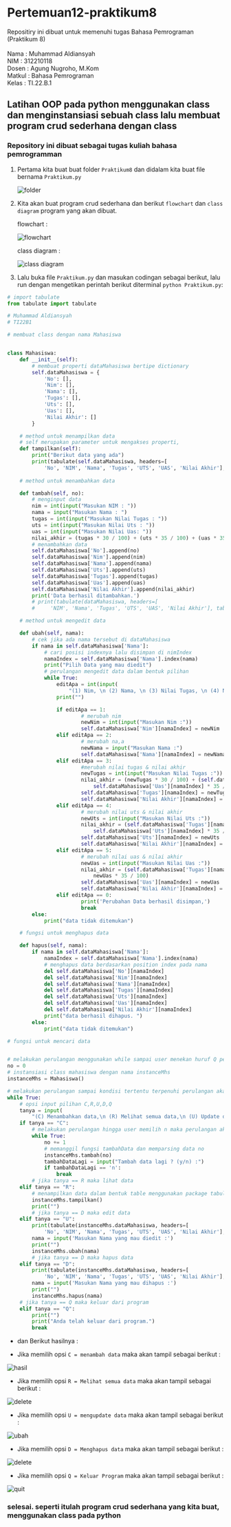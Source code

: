 # Pertemuan12-praktikum8

Repositiry ini dibuat untuk memenuhi tugas Bahasa Pemrograman (Praktikum 8)<br><br>
Nama : Muhammad Aldiansyah <br>
NIM : 312210118<br>
Dosen : Agung Nugroho, M.Kom<br>
Matkul : Bahasa Pemrograman<br>
Kelas : TI.22.B.1<br>

## Latihan  OOP pada python menggunakan class dan menginstansiasi sebuah class lalu  membuat program crud sederhana dengan class

### Repository ini dibuat sebagai tugas kuliah bahasa pemrogramman

1. Pertama kita buat buat folder `Praktikum8` dan didalam kita buat file bernama `Praktikum.py`

      ![folder](img/folder.png)


2. Kita akan buat program crud sederhana dan berikut `flowchart` dan `class diagram` program yang akan dibuat.

      flowchart :

      ![flowchart](img/flowchart.png)

      class diagram :

      ![class diagram](img/class-diagram.png)


3. Lalu buka file `Praktikum.py` dan masukan codingan sebagai berikut, lalu run dengan mengetikan perintah berikut diterminal `python Praktikum.py`:

```python
# import tabulate
from tabulate import tabulate

# Muhammad Aldiansyah
# TI22B1

# membuat class dengan nama Mahasiswa


class Mahasiswa:
    def __init__(self):
        # membuat properti dataMahasiswa bertipe dictionary
        self.dataMahasiswa = {
            'No': [],
            'Nim': [],
            'Nama': [],
            'Tugas': [],
            'Uts': [],
            'Uas': [],
            'Nilai Akhir': []
        }

    # method untuk menampilkan data
    # self merupakan parameter untuk mengakses properti,
    def tampilkan(self):
        print("Berikut data yang ada")
        print(tabulate(self.dataMahasiswa, headers=[
            'No', 'NIM', 'Nama', 'Tugas', 'UTS', 'UAS', 'Nilai Akhir'], tablefmt="fancy_grid"))
    
    # method untuk menambahkan data

    def tambah(self, no):
        # menginput data
        nim = int(input("Masukan NIM : "))
        nama = input("Masukan Nama : ")
        tugas = int(input("Masukan Nilai Tugas : "))
        uts = int(input("Masukan Nilai Uts : "))
        uas = int(input("Masukan Nilai Uas: "))
        nilai_akhir = (tugas * 30 / 100) + (uts * 35 / 100) + (uas * 35 / 100)
        # menambahkan data
        self.dataMahasiswa['No'].append(no)
        self.dataMahasiswa['Nim'].append(nim)
        self.dataMahasiswa['Nama'].append(nama)
        self.dataMahasiswa['Uts'].append(uts)
        self.dataMahasiswa['Tugas'].append(tugas)
        self.dataMahasiswa['Uas'].append(uas)
        self.dataMahasiswa['Nilai Akhir'].append(nilai_akhir)
        print('Data berhasil ditambahkan.')
        # print(tabulate(dataMahasiswa, headers=[
        #     'NIM', 'Nama', 'Tugas', 'UTS', 'UAS', 'Nilai Akhir'], tablefmt="fancy_grid"))

    # method untuk mengedit data

    def ubah(self, nama):
        # cek jika ada nama tersebut di dataMahasiswa
        if nama in self.dataMahasiswa['Nama']:
            # cari posisi indexnya lalu disimpan di nimIndex
            namaIndex = self.dataMahasiswa['Nama'].index(nama)
            print("Pilih Data yang mau diedit")
            # perulangan mengedit data dalam bentuk pilihan
            while True:
                editApa = int(input(
                    "(1) Nim, \n (2) Nama, \n (3) Nilai Tugas, \n (4) Nilai Uts, \n (5) Nilai Uas, \n (0) Save Perubahan & exit \n : "))
                print("")

                if editApa == 1:
                        # merubah nim
                        newNim = int(input("Masukan Nim :"))
                        self.dataMahasiswa['Nim'][namaIndex] = newNim
                elif editApa == 2:
                        # merubah na,a
                        newNama = input("Masukan Nama :")
                        self.dataMahasiswa['Nama'][namaIndex] = newNama
                elif editApa == 3:
                        #merubah nilai tugas & nilai akhir
                        newTugas = int(input("Masukan Nilai Tugas :"))
                        nilai_akhir = (newTugas * 30 / 100) + (self.dataMahasiswa['Uts'][namaIndex] * 35 / 100) + (
                            self.dataMahasiswa['Uas'][namaIndex] * 35 / 100)
                        self.dataMahasiswa['Tugas'][namaIndex] = newTugas
                        self.dataMahasiswa['Nilai Akhir'][namaIndex] = nilai_akhir
                elif editApa == 4:
                        # merubah nilai uts & nilai akhir
                        newUts = int(input("Masukan Nilai Uts :"))
                        nilai_akhir = (self.dataMahasiswa['Tugas'][namaIndex] * 30 /100) + (newUts * 35 / 100) + (
                            self.dataMahasiswa['Uts'][namaIndex] * 35 / 100)
                        self.dataMahasiswa['Uts'][namaIndex] = newUts
                        self.dataMahasiswa['Nilai Akhir'][namaIndex] = nilai_akhir
                elif editApa == 5:
                        # merubah nilai uas & nilai akhir
                        newUas = int(input("Masukan Nilai Uas :"))
                        nilai_akhir = (self.dataMahasiswa['Tugas'][namaIndex] * 30 / 100) + (self.dataMahasiswa['Uts'][namaIndex] * 35 / 100) + (
                            newUas * 35 / 100)
                        self.dataMahasiswa['Uas'][namaIndex] = newUas
                        self.dataMahasiswa['Nilai Akhir'][namaIndex] = nilai_akhir
                elif editApa == 0:
                        print('Perubahan Data berhasil disimpan,')
                        break
        else:
            print("data tidak ditemukan")

    # fungsi untuk menghapus data

    def hapus(self, nama):
        if nama in self.dataMahasiswa['Nama']:
            namaIndex = self.dataMahasiswa['Nama'].index(nama)
            # menghapus data berdasarkan position index pada nama
            del self.dataMahasiswa['No'][namaIndex]
            del self.dataMahasiswa['Nim'][namaIndex]
            del self.dataMahasiswa['Nama'][namaIndex]
            del self.dataMahasiswa['Tugas'][namaIndex]
            del self.dataMahasiswa['Uts'][namaIndex]
            del self.dataMahasiswa['Uas'][namaIndex]
            del self.dataMahasiswa['Nilai Akhir'][namaIndex]
            print("data berhasil dihapus. ")
        else:
            print("data tidak ditemukan")

# fungsi untuk mencari data


# melakukan perulangan menggunakan while sampai user menekan huruf Q perulangan akan
no = 0
# instansiasi class mahasiswa dengan nama instanceMhs
instanceMhs = Mahasiswa()

# melakukan perulangan sampai kondisi tertentu terpenuhi perulangan akan berhenti
while True:
    # opsi input pilihan C,R,U,D,Q
    tanya = input(
        "(C) Menambahkan data,\n (R) Melihat semua data,\n (U) Update data,\n (D) Menghapus data,\n (F) Mencari data,\n (Q) Keluar program :")
    if tanya == "C":
        # melakukan perulangan hingga user memilih n maka perulangan akan berhenti
        while True:
            no += 1
            # memanggil fungsi tambahData dan memparsing data no
            instanceMhs.tambah(no)
            tambahDataLagi = input("Tambah data lagi ? (y/n) :")
            if tambahDataLagi == 'n':
                break
        # jika tanya == R maka lihat data
    elif tanya == "R":
        # menampilkan data dalam bentuk table menggunakan package tabulate
        instanceMhs.tampilkan()
        print("")
        # jika tanya == D maka edit data
    elif tanya == "U":
        print(tabulate(instanceMhs.dataMahasiswa, headers=[
            'No', 'NIM', 'Nama', 'Tugas', 'UTS', 'UAS', 'Nilai Akhir'], tablefmt="fancy_grid"))
        nama = input('Masukan Nama yang mau diedit :')
        print("")
        instanceMhs.ubah(nama)
        # jika tanya == D maka hapus data
    elif tanya == "D":
        print(tabulate(instanceMhs.dataMahasiswa, headers=[
            'No', 'NIM', 'Nama', 'Tugas', 'UTS', 'UAS', 'Nilai Akhir'], tablefmt="fancy_grid"))
        nama = input('Masukan Nama yang mau dihapus :')
        print("")
        instanceMhs.hapus(nama)
    # jika tanya == Q maka keluar dari program
    elif tanya == "Q":
        print("")
        print("Anda telah keluar dari program.")
        break
```

* dan Berikut hasilnya : <br>

* Jika memilih opsi `C = menambah data` maka akan tampil sebagai berikut : <br>

![hasil](img/tambah.png)<br>

* Jika memilih opsi `R = Melihat semua data` maka akan tampil sebagai berikut : <br>

![delete](img/tampil.png)<br>

* Jika memilih opsi `U = mengupdate data` maka akan tampil sebagai berikut : <br>

![ubah](img/ubah.png)<br>


* Jika memilih opsi `D = Menghapus data` maka akan tampil sebagai berikut : <br>

![delete](img/hapus.png)<br>

* Jika memilih opsi `Q = Keluar Program` maka akan tampil sebagai berikut : <br>

![quit](img/quit.png)<br>

### selesai. seperti itulah program crud sederhana yang kita buat, menggunakan class pada python
